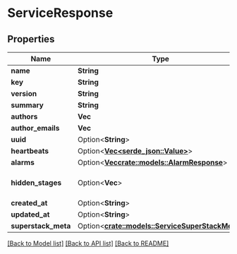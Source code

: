 # ServiceResponse

## Properties

Name | Type | Description | Notes
------------ | ------------- | ------------- | -------------
**name** | **String** |  | 
**key** | **String** |  | 
**version** | **String** |  | 
**summary** | **String** |  | 
**authors** | **Vec<String>** |  | 
**author_emails** | **Vec<String>** |  | 
**uuid** | Option<**String**> |  | [optional]
**heartbeats** | Option<[**Vec<serde_json::Value>**](serde_json::Value.md)> |  | [optional]
**alarms** | Option<[**Vec<crate::models::AlarmResponse>**](AlarmResponse.md)> |  | [optional]
**hidden_stages** | Option<**Vec<String>**> |  | [optional][default to []]
**created_at** | Option<**String**> |  | [optional]
**updated_at** | Option<**String**> |  | [optional]
**superstack_meta** | Option<[**crate::models::ServiceSuperStackMeta**](ServiceSuperStackMeta.md)> |  | [optional]

[[Back to Model list]](../README.md#documentation-for-models) [[Back to API list]](../README.md#documentation-for-api-endpoints) [[Back to README]](../README.md)



